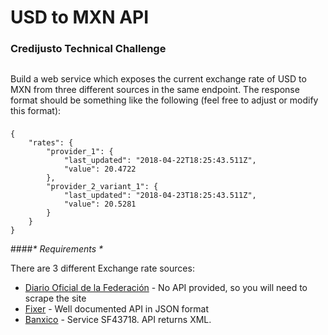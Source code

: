 # USD to MXN API

### Credijusto Technical Challenge
##
Build a web service which exposes the current exchange rate of USD to MXN from three
different sources in the same endpoint. The response format should be something like the
following (feel free to adjust or modify this format):
###
    {
        "rates": {
            "provider_1": {
                "last_updated": "2018-04-22T18:25:43.511Z",
                "value": 20.4722
            },
            "provider_2_variant_1": {
                "last_updated": "2018-04-23T18:25:43.511Z",
                "value": 20.5281
            }
        }
    }

####<i>* Requirements *</i>

There are 3 different Exchange rate sources:

* [Diario Oficial de la Federación](https://www.banxico.org.mx/tipcamb/tipCamMIAction.do) - No API provided, so you will need to scrape the site
* [Fixer](https://fixer.io/) - Well documented API in JSON format
* [Banxico](https://www.banxico.org.mx/SieAPIRest/service/v1/doc/consultaDatosSerieRango) - Service SF43718. API returns XML.

#
